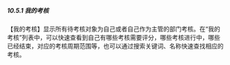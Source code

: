 ##### 10.5.1 我的考核

【我的考核】显示所有待考核对象为自己或者自己作为主管的部门考核。在“我的考核”列表中，可以快速查看到自己有哪些考核需要评分，哪些考核进行中，哪些已经结束，对应的考核周期范围等，也可以通过搜索关键词、名称快速查找相应的考核。

# 
